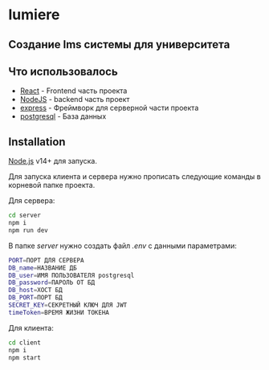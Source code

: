 # lumiere
## Создание lms системы для университета

## Что использовалось 
 

- [React](https://ru.reactjs.org/) - Frontend часть проекта
- [NodeJS](https://nodejs.org/en/) - backend часть проект
- [express](https://expressjs.com/ru/) - Фреймворк для серверной части проекта
- [postgresql](https://www.postgresql.org/) - База данных

## Installation

[Node.js](https://nodejs.org/) v14+ для запуска.

Для запуска клиента и сервера нужно прописать следующие команды в корневой папке проекта.

Для сервера:
```sh
cd server
npm i
npm run dev
```
В папке *server* нужно создать файл *.env* с данными параметрами:
```sh
PORT=ПОРТ ДЛЯ СЕРВЕРА
DB_name=НАЗВАНИЕ ДБ
DB_user=ИМЯ ПОЛЬЗОВАТЕЛЯ postgresql
DB_password=ПАРОЛЬ ОТ БД
DB_host=ХОСТ БД
DB_PORT=ПОРТ БД
SECRET_KEY=СЕКРЕТНЫЙ КЛЮЧ ДЛЯ JWT
timeToken=ВРЕМЯ ЖИЗНИ ТОКЕНА
```
Для клиента:
```sh
cd client
npm i
npm start
```
